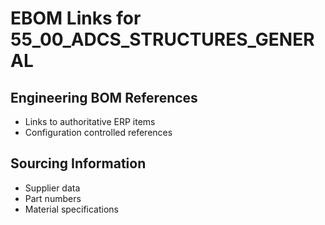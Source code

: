 # EBOM Links for 55_00_ADCS_STRUCTURES_GENERAL

## Engineering BOM References
- Links to authoritative ERP items
- Configuration controlled references

## Sourcing Information
- Supplier data
- Part numbers
- Material specifications
